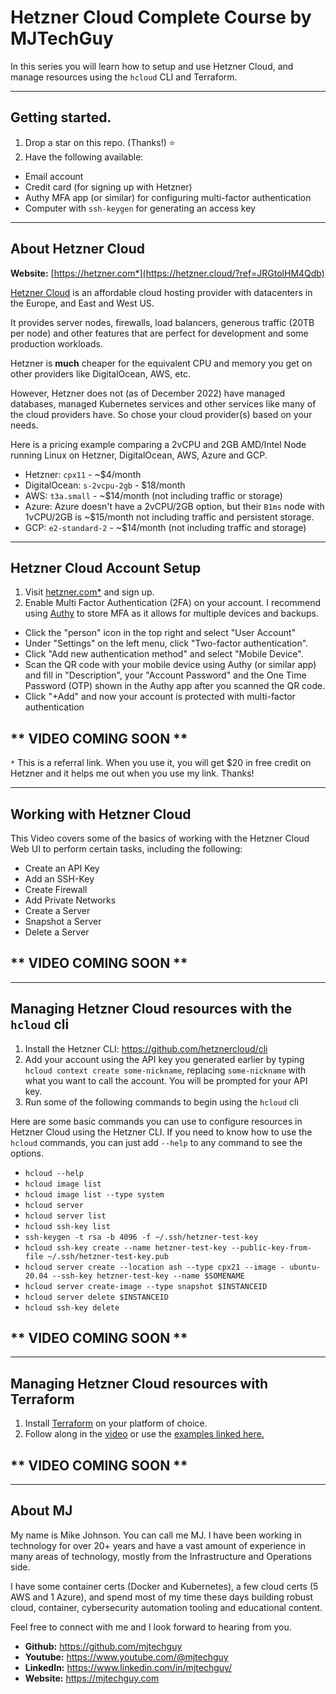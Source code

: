 # Hetzner Cloud Complete Course by MJTechGuy

In this series you will learn how to setup and use Hetzner Cloud, and manage resources using the `hcloud` CLI and Terraform.

---

## Getting started.

1. Drop a star on this repo. (Thanks!) :star:
2. Have the following available:
  - Email account
  - Credit card (for signing up with Hetzner)
  - Authy MFA app (or similar) for configuring multi-factor authentication
  - Computer with `ssh-keygen` for generating an access key

---

## About Hetzner Cloud

**Website:** [https://hetzner.com*](https://hetzner.cloud/?ref=JRGtolHM4Qdb)

[Hetzner Cloud](https://hetzner.cloud/?ref=JRGtolHM4Qdb) is an affordable cloud hosting provider with datacenters in the Europe, and East and West US.

It provides server nodes, firewalls, load balancers, generous traffic (20TB per node) and other features that are perfect for development and some production workloads.

Hetzner is **much** cheaper for the equivalent CPU and memory you get on other providers like DigitalOcean, AWS, etc. 

However, Hetzner does not (as of December 2022) have managed databases, managed Kubernetes services and other services like many of the cloud providers have. So chose your cloud provider(s) based on your needs.

Here is a pricing example comparing a 2vCPU and 2GB AMD/Intel Node running Linux on Hetzner, DigitalOcean, AWS, Azure and GCP.

- Hetzner: `cpx11` - ~$4/month
- DigitalOcean: `s-2vcpu-2gb` - $18/month
- AWS: `t3a.small` - ~$14/month (not including traffic or storage)
- Azure: Azure doesn't have a 2vCPU/2GB option, but their `B1ms` node with 1vCPU/2GB is ~$15/month not including traffic and persistent storage.
- GCP: `e2-standard-2` - ~$14/month (not including traffic and storage)

---

## Hetzner Cloud Account Setup

1. Visit [hetzner.com*](https://hetzner.cloud/?ref=JRGtolHM4Qdb) and sign up.
2. Enable Multi Factor Authentication (2FA) on your account. I recommend using [Authy](https://authy.com/) to store MFA as it allows for multiple devices and backups. 
- Click the "person" icon in the top right and select "User Account"
- Under "Settings" on the left menu, click "Two-factor authentication". 
- Click "Add new authentication method" and select "Mobile Device". 
- Scan the QR code with your mobile device using Authy (or similar app) and fill in "Description", your "Account Password" and the One Time Password (OTP) shown in the Authy app after you scanned the QR code.
- Click "+Add" and now your account is protected with multi-factor authentication

## ** VIDEO COMING SOON **

`*` This is a referral link. When you use it, you will get $20 in free credit on Hetzner and it helps me out when you use my link. Thanks!

---

## Working with Hetzner Cloud

This Video covers some of the basics of working with the Hetzner Cloud Web UI to perform certain tasks, including the following:

- Create an API Key
- Add an SSH-Key
- Create Firewall
- Add Private Networks
- Create a Server
- Snapshot a Server
- Delete a Server

## ** VIDEO COMING SOON **

---

## Managing Hetzner Cloud resources with the `hcloud` cli

1. Install the Hetzner CLI: https://github.com/hetznercloud/cli
2. Add your account using the API key you generated earlier by typing `hcloud context create some-nickname`, replacing `some-nickname` with what you want to call the account. You will be prompted for your API key.
3. Run some of the following commands to begin using the `hcloud` cli

Here are some basic commands you can use to configure resources in Hetzner Cloud using the Hetzner CLI. If you need to know how to use the `hcloud` commands, you can just add `--help` to any command to see the options.

- `hcloud --help`
- `hcloud image list`
- `hcloud image list --type system`
- `hcloud server`
- `hcloud server list`
- `hcloud ssh-key list`
- `ssh-keygen -t rsa -b 4096 -f ~/.ssh/hetzner-test-key`
- `hcloud ssh-key create --name hetzner-test-key --public-key-from-file ~/.ssh/hetzner-test-key.pub`
- `hcloud server create --location ash --type cpx21 --image - ubuntu-20.04 --ssh-key hetzner-test-key --name $SOMENAME`
- `hcloud server create-image --type snapshot $INSTANCEID`
- `hcloud server delete $INSTANCEID`
- `hcloud ssh-key delete`

## ** VIDEO COMING SOON **

---

## Managing Hetzner Cloud resources with Terraform

1. Install [Terraform](https://developer.hashicorp.com/terraform/tutorials/aws-get-started/install-cli) on your platform of choice. 
2. Follow along in the [video](https://www.youtube.com/@mjtechguy) or use the [examples linked here.](examples/terraform/)

## ** VIDEO COMING SOON **

---

## About MJ

My name is Mike Johnson. You can call me MJ. I have been working in technology for over 20+ years and have a vast amount of experience in many areas of technology, mostly from the Infrastructure and Operations side.

I have some container certs (Docker and Kubernetes), a few cloud certs (5 AWS and 1 Azure), and spend most of my time these days building robust cloud, container, cybersecurity automation tooling and educational content.

Feel free to connect with me and I look forward to hearing from you.

- **Github:** https://github.com/mjtechguy
- **Youtube:** https://www.youtube.com/@mjtechguy
- **LinkedIn:** https://www.linkedin.com/in/mjtechguy/
- **Website:** https://mjtechguy.com

